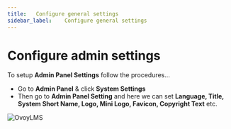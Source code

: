 ```yaml
---
title:   Configure general settings
sidebar_label:    Configure general settings
---
```


# Configure admin settings
To setup **Admin Panel Settings** follow the procedures…


- Go to **Admin Panel** &  click **System Settings**
- Then go to **Admin Panel Setting** and here we can set **Language, Title, System Short Name, Logo, Mini Logo, Favicon, Copyright Text** etc.

![OvoyLMS](/assets/ovoy/admin_panel_setting.png)

